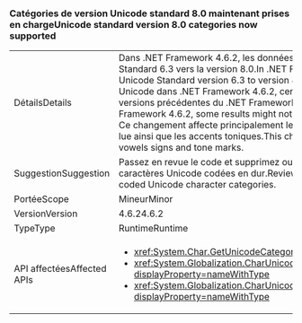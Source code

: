 ### <a name="unicode-standard-version-80-categories-now-supported"></a><span data-ttu-id="00305-101">Catégories de version Unicode standard 8.0 maintenant prises en charge</span><span class="sxs-lookup"><span data-stu-id="00305-101">Unicode standard version 8.0 categories now supported</span></span>

|   |   |
|---|---|
|<span data-ttu-id="00305-102">Détails</span><span class="sxs-lookup"><span data-stu-id="00305-102">Details</span></span>|<span data-ttu-id="00305-103">Dans .NET Framework 4.6.2, les données Unicode ont été mises à niveau de la version Unicode Standard 6.3 vers la version 8.0.</span><span class="sxs-lookup"><span data-stu-id="00305-103">In .NET Framework 4.6.2, Unicode data has been upgraded from Unicode Standard version 6.3 to version 8.0.</span></span>  <span data-ttu-id="00305-104">Quand vous demandez des catégories de caractères Unicode dans .NET Framework 4.6.2, certains résultats peuvent ne pas correspondre à ceux des versions précédentes du .NET Framework.</span><span class="sxs-lookup"><span data-stu-id="00305-104">When requesting Unicode character categories in .NET Framework 4.6.2, some results might not match the results in previous .NET Framework versions.</span></span>  <span data-ttu-id="00305-105">Ce changement affecte principalement les syllabes Cherokee et voyelles diacritiques nouveau taï-lue ainsi que les accents toniques.</span><span class="sxs-lookup"><span data-stu-id="00305-105">This change mostly affects Cherokee syllables and New Tai Lue vowels signs and tone marks.</span></span>|
|<span data-ttu-id="00305-106">Suggestion</span><span class="sxs-lookup"><span data-stu-id="00305-106">Suggestion</span></span>|<span data-ttu-id="00305-107">Passez en revue le code et supprimez ou modifiez la logique qui varie selon les catégories de caractères Unicode codées en dur.</span><span class="sxs-lookup"><span data-stu-id="00305-107">Review code and remove/change logic that depends on hard-coded Unicode character categories.</span></span>|
|<span data-ttu-id="00305-108">Portée</span><span class="sxs-lookup"><span data-stu-id="00305-108">Scope</span></span>|<span data-ttu-id="00305-109">Mineur</span><span class="sxs-lookup"><span data-stu-id="00305-109">Minor</span></span>|
|<span data-ttu-id="00305-110">Version</span><span class="sxs-lookup"><span data-stu-id="00305-110">Version</span></span>|<span data-ttu-id="00305-111">4.6.2</span><span class="sxs-lookup"><span data-stu-id="00305-111">4.6.2</span></span>|
|<span data-ttu-id="00305-112">Type</span><span class="sxs-lookup"><span data-stu-id="00305-112">Type</span></span>|<span data-ttu-id="00305-113">Runtime</span><span class="sxs-lookup"><span data-stu-id="00305-113">Runtime</span></span>|
|<span data-ttu-id="00305-114">API affectées</span><span class="sxs-lookup"><span data-stu-id="00305-114">Affected APIs</span></span>|<ul><li><xref:System.Char.GetUnicodeCategory(System.Char)?displayProperty=nameWithType></li><li><xref:System.Globalization.CharUnicodeInfo.GetUnicodeCategory(System.Char)?displayProperty=nameWithType></li><li><xref:System.Globalization.CharUnicodeInfo.GetUnicodeCategory(System.String,System.Int32)?displayProperty=nameWithType></li></ul>|

